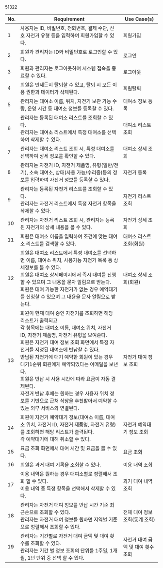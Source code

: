 51322



No.|Requirement|Use Case(s)|
|--|------|---|
|1|사용자는 ID, 비밀번호, 전화번호, 결제 수단, 선호 자전거 유형 등을 입력하여 회원가입할 수 있다.|회원가입|
|2|회원과 관리자는 ID와 비밀번호로 로그인할 수 있다.|로그인|
|3|회원과 관리자는 로그아웃하여 시스템 접속을 종료할 수 있다.|로그아웃|
|4|회원은 언제든지 탈퇴할 수 있고, 탈퇴 시 모든 이용 권한과 데이터가 삭제된다.|회원탈퇴|
|5|관리자는 대여소 이름, 위치, 자전거 보관 가능 수량, 운영 시간 등 대여소 정보를 등록할 수 있다.|대여소 정보 등록|
|6|관리자는 등록된 대여소 리스트를 조회할 수 있다.<br> 관리자는 대여소 리스트에서 특정 대여소를 선택하여 삭제할 수 있다.|대여소 리스트 조회|
|7|관리자는 대여소 리스트 조회 시, 특정 대여소를 선택하여 상세 정보를 확인할 수 있다. |대여소 상세 조회|
|8|관리자는 자전거 ID, 자전거 제품명, 유형(일반/전기), 소속 대여소, 상태(사용 가능/수리중)등의 정보를 입력하여 자전거 정보를 등록할 수 있다. |자전거 등록|
|9|관리자는 등록된 자전거 리스트를 조회할 수 있다. <br> 관리자는 자전거 리스트에서 특정 자전거 항목을 삭제할 수 있다.|자전거 리스트 조회|
|10|관리자는 자전거 리스트 조회 시, 관리자는 등록된 자전거의 상세 내용을 볼 수 있다.|자전거 상세 조회|
|11|회원은 대여소 이름을 입력하여 조건에 맞는 대여소 리스트를 검색할 수 있다.|대여소 리스트 조회(회원)|
|12|회원은 대여소 리스트에서 특정 대여소를 선택하면 이름, 대여소 위치, 사용가능 자전거 목록 등 상세정보를 볼 수 있다.<br>회원은 대여소 상세페이지에서 즉시 대여를 진행할 수 있으며 그 내용을 문자 알림으로 받는다.<br>회원은 대여 가능한 자전거가 없는 경우 예약대기를 신청할 수 있으며 그 내용을 문자 알림으로 받는다. |대여소 상세 조회(회원)|
|13|회원이 현재 대여 중인 자전거를 조회하면 해당 리스트가 출력되고<br> 각 항목에는 대여소 이름, 대여소 위치, 자전거 ID, 자전거 제품명, 자전거 유형을 보여준다.<br>회원은 자전거 대여 정보 조회 화면에서 특정 자전거를 지정된 대여소에 반납할 수 있다. <br>반납된 자전거에 대기 예약한 회원이 있는 경우 대기1순위 회원에게 예약되었다는 이메일을 보낸다. <br> 회원은 반납 시 사용 시간에 따라 요금이 자동 결제된다. <br> 자전거 반납 후에는 원하는 경우 사용자 위치 정보를 기반으로 근처 식당을 추천받아서 예약할 수 있는 외부 서비스와 연결된다.|자전거 대여 정보 조회|
|14|회원이 자전거 예약대기 정보(대여소 이름, 대여소 위치, 자전거 ID, 자전거 제품명, 자전거 유형)를 조회하면 해당 리스트가 출력된다. <br> 각 예약대기에 대해 취소할 수 있다.| 자전거 예약대기 정보 조회|
|15|요금 조회 화면에서 대여 시간 및 요금을 볼 수 있다. |요금 조회|
|16|회원은 과거 대여 기록을 조회할 수 있다. |이용 내역 조회|
|17|이용 내역은 원하는 경우 대여소별로 정렬해서 조회 할 수 있다. <br>이용 내역 중 특정 항목을 선택해서 삭제할 수 있다.|과거 대여 내역 조회|
|18|관리자는 자전거 대여 정보를 반납 시간 기준 최근순으로 조회할 수 있다. <br> 관리자는 자전거 대여 정보를 원하면 지역별 기준으로 정렬해서 조회할 수 있다. |전체 대여 정보 조회(통계 조회)|
|19|관리자는 기간별로 자전거 대여 금액 및 대여 횟수를 조회할 수 있다. <br> 관리자는 기간 별 정보 조회의 단위를 1주일, 1개월, 1년 단위 중 선택 할 수 있다. |자전거 대여 금액 및 대여 횟수 조회|
